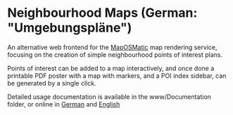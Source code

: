 # Neighbourhood Maps (German: "Umgebungspläne") 

An alternative web frontend for the [MapOSMatic](https://github.com/hholzgra/maposmatic) 
map rendering service, focusing on the creation of simple neighbourhood points of 
interest plans.

Points of interest can be added to a map interactively, and once done a printable PDF
poster with a map with markers, and a POI index sidebar, can be generated by a single
click.

Detailed usage documentation is available in the www/Documentation folder, or online
in [German](httpis://nearby.get-map.org/Documentation/map-doc.html)
and [English](httpis://nearby.get-map.org/Documentation/map-doc-en.html)


